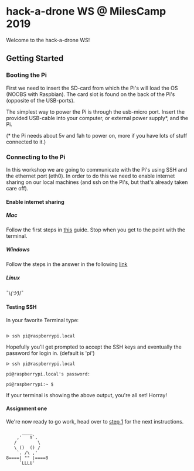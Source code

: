 # hack-a-drone WS @ MilesCamp 2019

Welcome to the hack-a-drone WS!

## Getting Started

### Booting the Pi

First we need to insert the SD-card from which the Pi's will load the OS (NOOBS with Raspbian). The card slot is found on the back of the Pi's (opposite of the USB-ports).

The simplest way to power the Pi is through the usb-micro port. Insert the provided USB-cable into your computer, or external power supply*, and the Pi.

  (* the Pi needs about 5v and 1ah to power on, more if you have lots of stuff connected to it.)

### Connecting to the Pi

In this workshop we are going to communicate with the Pi's using SSH and the ethernet port (eth0).  In order to do this we need to enable internet sharing on our local machines (and ssh on the Pi's, but that's already taken care off).

#### Enable internet sharing

##### Mac
Follow the first steps in [this](https://medium.com/@tzhenghao/how-to-ssh-into-your-raspberry-pi-with-a-mac-and-ethernet-cable-636a197d055) guide.
Stop when you get to the point with the terminal.

##### Windows
Follow the steps in the answer in the following [link](https://answers.microsoft.com/en-us/windows/forum/windows_10-networking/internet-connection-sharing-in-windows-10/f6dcac4b-5203-4c98-8cf2-dcac86d98fb9)

##### Linux
¯\\_(ツ)_/¯

#### Testing SSH
In your favorite Terminal type:

```

ᐅ ssh pi@raspberrypi.local

```

Hopefully you'll get prompted to accept the SSH keys and eventually the password for login in. (default is 'pi')

```
ᐅ ssh pi@raspberrypi.local

pi@raspberrypi.local's password: 

pi@raspberrypi:~ $ 

```

If your terminal is showing the above output, you're all set! Horray!

#### Assignment one

We're now ready to go work, head over to [step 1](./step1.md) for the next instructions.

```
      ____
    ,'   Y`.
   /        \
   \ ()  () /
    `. /\ ,'
8====| "" |====8
     `LLLU'

```